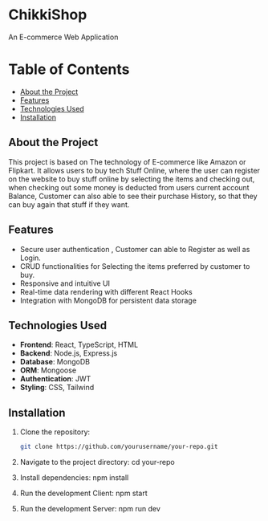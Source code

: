 # ChikkiShop
An E-commerce Web Application

# Table of Contents
- [About the Project](#about-the-project)
- [Features](#features)
- [Technologies Used](#technologies-used)
- [Installation](#installation)

## About the Project
This project is based on The technology of E-commerce like Amazon or Flipkart. It allows users to buy tech Stuff Online, where the user can register on the website to 
buy stuff online by selecting the items and checking out, when checking out some money is deducted from users current account Balance, Customer can also able to see their purchase
History, so that they can buy again that stuff if they want.

## Features
- Secure user authentication , Customer can able to Register as well as Login.
- CRUD functionalities for Selecting the items preferred by customer to buy.
- Responsive and intuitive UI 
- Real-time data rendering with different React Hooks
- Integration with MongoDB for persistent data storage

## Technologies Used
- **Frontend**: React, TypeScript, HTML
- **Backend**: Node.js, Express.js
- **Database**: MongoDB
- **ORM**: Mongoose
- **Authentication**: JWT
- **Styling**: CSS, Tailwind

## Installation

1. Clone the repository:
   ```bash
   git clone https://github.com/yourusername/your-repo.git

2. Navigate to the project directory:
   cd your-repo

3. Install dependencies:
   npm install

4. Run the development Client:
   npm start

5. Run the development Server:
   npm run dev
